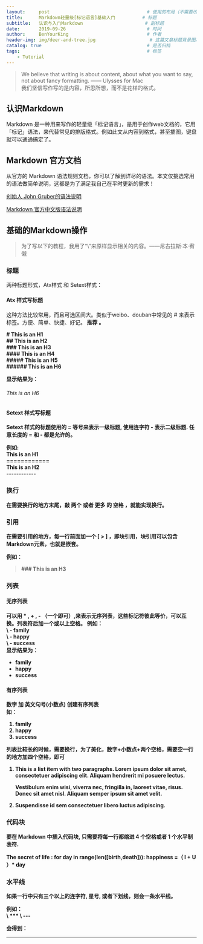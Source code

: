```yaml
---
layout:     post                                    # 使用的布局（不需要改）
title:      Markdown轻量级[标记语言]基础入门          # 标题 
subtitle:   认识与入门Markdown                       # 副标题
date:       2019-09-26                              # 时间
author:     BenYourKing                             # 作者
header-img: img/deer-and-tree.jpg                    # 这篇文章标题背景图片
catalog: true                                       # 是否归档
tags:                                               # 标签
    - Tutorial
---
```



> We believe that writing is about content, about what you want to say,     
> not about fancy formatting. —— Ulysses for Mac      
> 我们坚信写作写的是内容，所思所想，而不是花样的格式。     


## 认识Markdown

Markdown 是一种用来写作的轻量级「标记语言」，是用于创作web文档的，它用「标记」语法，来代替常见的排版格式。例如此文从内容到格式，甚至插图，键盘就可以通通搞定了。

## Markdown 官方文档

从官方的 Markdown 语法规则文档，你可以了解到详尽的语法。本文仅挑选常用的语法做简单说明，这都是为了满足我自己在平时更新的需求！


[创始人 John Gruber的语法说明](https://daringfireball.net/projects/markdown/syntax)


[Markdown 官方中文版语法说明](https://markdown-zh.readthedocs.io/en/latest/)

## 基础的Markdown操作

>为了写以下的教程，我用了“\”来原样显示相关的内容。——尼古拉斯·本·宥儭

### 标题
两种标题形式，Atx样式 和 Setext样式：

#### Atx    样式写标题
这种方法比较常用，而且可选区间大。类似于weibo、douban中常见的 \# 来表示标签。方便、简单、快捷、好记。<strong> 推荐 。

\#         This is an H1      
\##        This is an H2      
\###       This is an H3     
\####      This is an H4    
\#####     This is an H5      
\######    This is an H6       
        
显示结果为：      

###### This is an H6

#### Setext 样式写标题

Setext 样式的标题使用的 \= 等号来表示一级标题, 使用连字符 \- 表示二级标题. 任意长度的 \= 和 \- 都是允许的。         

例如:      
This is an H1     
\============     
This is an H2    
\------------


### 换行

在需要换行的地方末尾，敲 两个 或者 更多 的 <strong>空格</strong> ，就能实现换行。    

### 引用

在需要引用的地方，每一行前面加一个 \[ > ]  ，即块引用，<strong>块引用可以包含Markdown元素</strong>，也就是嵌套。
               
例如：             
                
>    \### This is an H3         

### 列表      
           
#### 无序列表       

可以用 \* ,  \+ , \- （一个即可）,来表示无序列表，这些标记符彼此等价，可以互换。列表符后加一个或以上空格。
例如：   
\ -  family           
\ -  happy            
\ -  success                         
显示结果为：                  
-  family     
-  happy     
-  success      

#### 有序列表
         
数字 加 英文句号(小数点) 创建有序列表                   
如：
1.  family       
2.  happy        
3.  success        

列表比较长的时候，需要换行，为了美化，数字+小数点+两个空格，需要空一行的地方加四个空格，即可
                         
1.  This is a list item with two paragraphs. Lorem ipsum dolor 
    sit amet, consectetuer adipiscing elit. Aliquam hendrerit
    mi posuere lectus.

    Vestibulum enim wisi, viverra nec, fringilla in, laoreet
    vitae, risus. Donec sit amet nisl. Aliquam semper ipsum
    sit amet velit.

2.  Suspendisse id sem consectetuer libero luctus adipiscing.


### 代码块
            
要在 Markdown 中插入代码块, 只需要将每一行都缩进 4 个空格或者 1 个水平制表符.         

The secret of life : 
    for day in range(len(\[birth,death])):
        happiness =（ I + U ）\* day

                           
### 水平线       
    
如果一行中只有三个以上的连字符, 星号, 或者下划线，则会一条水平线。

例如：      
\ ***
\ ---
          
会得到：       

***




